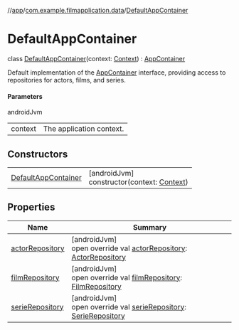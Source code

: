 //[app](../../../index.md)/[com.example.filmapplication.data](../index.md)/[DefaultAppContainer](index.md)

# DefaultAppContainer

class [DefaultAppContainer](index.md)(context: [Context](https://developer.android.com/reference/kotlin/android/content/Context.html)) : [AppContainer](../-app-container/index.md)

Default implementation of the [AppContainer](../-app-container/index.md) interface, providing access to repositories for actors, films, and series.

#### Parameters

androidJvm

| | |
|---|---|
| context | The application context. |

## Constructors

| | |
|---|---|
| [DefaultAppContainer](-default-app-container.md) | [androidJvm]<br>constructor(context: [Context](https://developer.android.com/reference/kotlin/android/content/Context.html)) |

## Properties

| Name | Summary |
|---|---|
| [actorRepository](actor-repository.md) | [androidJvm]<br>open override val [actorRepository](actor-repository.md): [ActorRepository](../../com.example.filmapplication.repository/-actor-repository/index.md) |
| [filmRepository](film-repository.md) | [androidJvm]<br>open override val [filmRepository](film-repository.md): [FilmRepository](../../com.example.filmapplication.repository/-film-repository/index.md) |
| [serieRepository](serie-repository.md) | [androidJvm]<br>open override val [serieRepository](serie-repository.md): [SerieRepository](../../com.example.filmapplication.repository/-serie-repository/index.md) |
